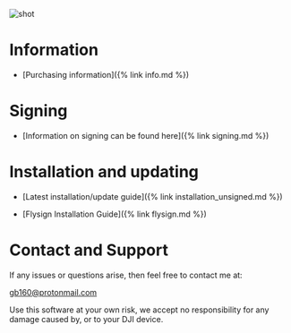 
![shot](https://user-images.githubusercontent.com/2493592/115835276-0082c680-a40e-11eb-93b4-10c0ad6f0b6a.jpeg)


# Information

* [Purchasing information]({% link info.md %})


# Signing

* [Information on signing can be found here]({% link signing.md %})


# Installation and updating

* [Latest installation/update guide]({% link installation_unsigned.md %})

* [Flysign Installation Guide]({% link flysign.md %})



# Contact and Support

If any issues or questions arise, then feel free to contact me at:

[gb160@protonmail.com](mailto:gb160@protonmail.com)


Use this software at your own risk, we accept no responsibility for any damage caused by, or to your DJI device.



